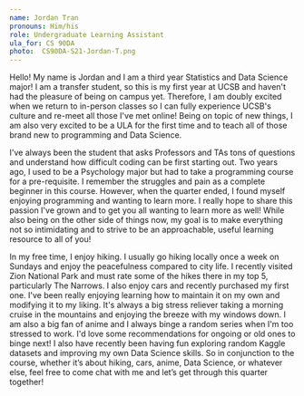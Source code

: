 ```yaml
---
name: Jordan Tran
pronouns: Him/his
role: Undergraduate Learning Assistant
ula_for: CS 90DA
photo: 	CS90DA-S21-Jordan-T.png
---
```

Hello! My name is Jordan and I am a third year Statistics and Data Science major! I am a transfer student, so this is my first year at UCSB and haven't had the pleasure of being on campus yet. Therefore, I am doubly excited when we return to in-person classes so I can fully experience UCSB's culture and re-meet all those I've met online! Being on topic of new things, I am also very excited to be a ULA for the first time and to teach all of those brand new to programming and Data Science.

I've always been the student that asks Professors and TAs tons of questions and understand how difficult coding can be first starting out. Two years ago, I used to be a Psychology major but had to take a programming course for a pre-requisite. I remember the struggles and pain as a complete beginner in this course. However, when the quarter ended, I found myself enjoying programming and wanting to learn more. I really hope to share this passion I've grown and to get you all wanting to learn more as well!  While also being on the other side of things now, my goal is to make everything not so intimidating and to strive to be an approachable, useful learning resource to all of you!

In my free time, I enjoy hiking. I usually go hiking locally once a week on Sundays and enjoy the peacefulness compared to city life. I recently visited Zion National Park and must rate some of the hikes there in my top 5, particularly The Narrows. I also enjoy cars and recently purchased my first one. I've been really enjoying learning how to maintain it on my own and modifying it to my liking. It's always a big stress reliever taking a morning cruise in the mountains and enjoying the breeze with my windows down. I am also a big fan of anime and I always binge a random series when I'm too stressed to work. I'd love some recommendations for ongoing or old ones to binge next! I also have recently been having fun exploring random Kaggle datasets and improving my own Data Science skills. So in conjunction to the course, whether it’s about hiking, cars, anime, Data Science, or whatever else, feel free to come chat with me and let’s get through this quarter together!



